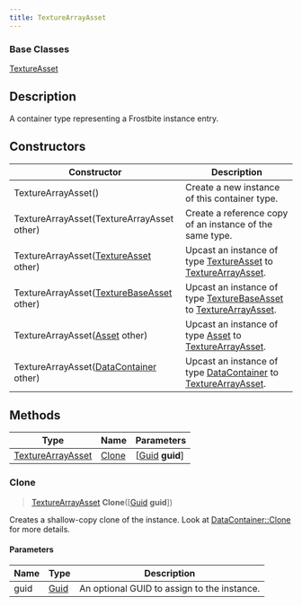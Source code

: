```yaml
---
title: TextureArrayAsset
---
```

### Base Classes

[TextureAsset](/vext/ref/fb/textureasset/)

## Description

A container type representing a Frostbite instance entry.

## Constructors

| Constructor                                                                  | Description                                                                                                               |
| ---------------------------------------------------------------------------- | ------------------------------------------------------------------------------------------------------------------------- |
| TextureArrayAsset()                                                          | Create a new instance of this container type.                                                                             |
| TextureArrayAsset(TextureArrayAsset other)                                   | Create a reference copy of an instance of the same type.                                                                  |
| TextureArrayAsset([TextureAsset](/vext/ref/fb/textureasset/) other)                        | Upcast an instance of type [TextureAsset](/vext/ref/fb/textureasset/) to [TextureArrayAsset](/vext/ref/fb/texturearrayasset/).                        |
| TextureArrayAsset([TextureBaseAsset](/vext/ref/fb/texturebaseasset/) other)                | Upcast an instance of type [TextureBaseAsset](/vext/ref/fb/texturebaseasset/) to [TextureArrayAsset](/vext/ref/fb/texturearrayasset/).                |
| TextureArrayAsset([Asset](/vext/ref/fb/asset/) other)                                      | Upcast an instance of type [Asset](/vext/ref/fb/asset/) to [TextureArrayAsset](/vext/ref/fb/texturearrayasset/).                                      |
| TextureArrayAsset([DataContainer](/vext/ref/shared/class/datacontainer) other) | Upcast an instance of type [DataContainer](/vext/ref/shared/class/datacontainer) to [TextureArrayAsset](/vext/ref/fb/texturearrayasset/). |

## Methods

| Type                                   | Name            | Parameters                                     |
| -------------------------------------- | --------------- | ---------------------------------------------- |
| [TextureArrayAsset](/vext/ref/fb/texturearrayasset/) | [Clone](#clone) | \[[Guid](/vext/ref/shared/class/guid) **guid**\] |

### Clone

> [TextureArrayAsset](/vext/ref/fb/texturearrayasset/) **Clone**(\[[Guid](/vext/ref/shared/class/guid) **guid**\])

Creates a shallow-copy clone of the instance. Look at [DataContainer::Clone](/vext/ref/shared/class/datacontainer#clone) for more details.

#### Parameters

| Name | Type         | Description                                 |
| ---- | ------------ | ------------------------------------------- |
| guid | [Guid](/vext/ref/shared/class/guid/) | An optional GUID to assign to the instance. |
